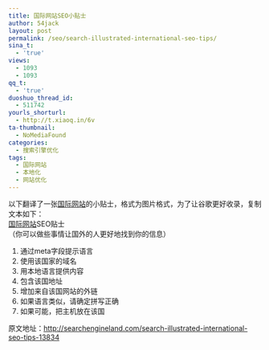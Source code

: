 ```yaml
---
title: 国际网站SEO小贴士
author: 54jack
layout: post
permalink: /seo/search-illustrated-international-seo-tips/
sina_t:
  - 'true'
views:
  - 1093
  - 1093
qq_t:
  - 'true'
duoshuo_thread_id:
  - 511742
yourls_shorturl:
  - http://t.xiaoq.in/6v
ta-thumbnail:
  - NoMediaFound
categories:
  - 搜索引擎优化
tags:
  - 国际网站
  - 本地化
  - 网站优化
---
```

以下翻译了一张<span class='wp_keywordlink_affiliate'><a href="http://blog.xiaoq.in/tag/%e5%9b%bd%e9%99%85%e7%bd%91%e7%ab%99/" title="查看国际网站中的全部文章" target="_blank">国际网站</a></span>的小贴士，格式为图片格式，为了让谷歌更好收录，复制文本如下：  
<span class='wp_keywordlink_affiliate'><a href="http://blog.xiaoq.in/tag/%e5%9b%bd%e9%99%85%e7%bd%91%e7%ab%99/" title="查看国际网站中的全部文章" target="_blank">国际网站</a></span>SEO贴士  
（你可以做些事情让国外的人更好地找到你的信息）

1.  通过meta字段提示语言
2.  使用该国家的域名
3.  用本地语言提供内容
4.  包含该国地址
5.  增加来自该国网站的外链
6.  如果语言类似，请确定拼写正确
7.  如果可能，把主机放在该国

原文地址：<a href="http://searchengineland.com/search-illustrated-international-seo-tips-13834" target="_blank">http://searchengineland.com/search-illustrated-international-seo-tips-13834</a>
